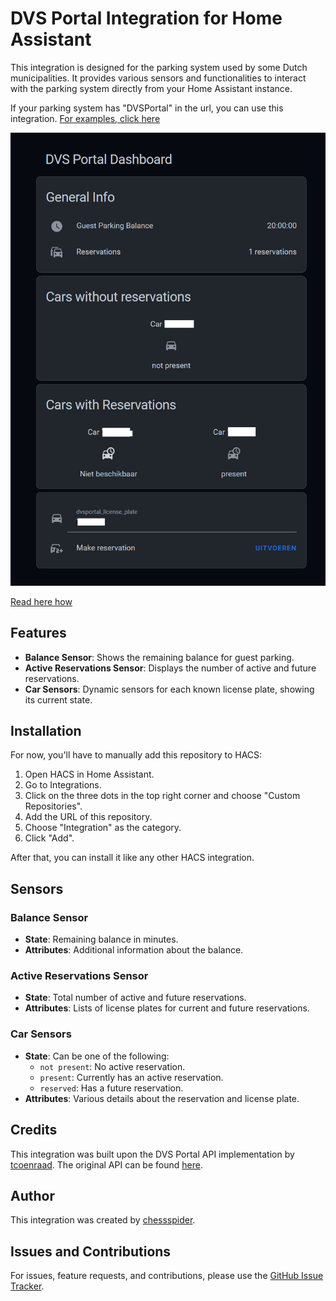 # DVS Portal Integration for Home Assistant

This integration is designed for the parking system used by some Dutch municipalities. It provides various sensors and functionalities to interact with the parking system directly from your Home Assistant instance.

If your parking system has "DVSPortal" in the url, you can use this integration. [For examples, click here](https://www.google.com/search?q=inurl%3Advsportal)

![Example HACS dashboard](./example-dashboard.png)

[Read here how](DASHBOARD.md)

## Features

- **Balance Sensor**: Shows the remaining balance for guest parking.
- **Active Reservations Sensor**: Displays the number of active and future reservations.
- **Car Sensors**: Dynamic sensors for each known license plate, showing its current state.

## Installation

For now, you'll have to manually add this repository to HACS:

1. Open HACS in Home Assistant.
2. Go to Integrations.
3. Click on the three dots in the top right corner and choose "Custom Repositories".
4. Add the URL of this repository.
5. Choose "Integration" as the category.
6. Click "Add".

After that, you can install it like any other HACS integration.

## Sensors

### Balance Sensor

- **State**: Remaining balance in minutes.
- **Attributes**: Additional information about the balance.

### Active Reservations Sensor

- **State**: Total number of active and future reservations.
- **Attributes**: Lists of license plates for current and future reservations.

### Car Sensors

- **State**: Can be one of the following:
  - `not present`: No active reservation.
  - `present`: Currently has an active reservation.
  - `reserved`: Has a future reservation.
- **Attributes**: Various details about the reservation and license plate.

## Credits

This integration was built upon the DVS Portal API implementation by [tcoenraad](https://github.com/tcoenraad). The original API can be found [here](https://github.com/tcoenraad/python-dvsportal).

## Author

This integration was created by [chessspider](https://github.com/chessspider).

## Issues and Contributions

For issues, feature requests, and contributions, please use the [GitHub Issue Tracker](https://github.com/chessspider/dvsportal/issues).
